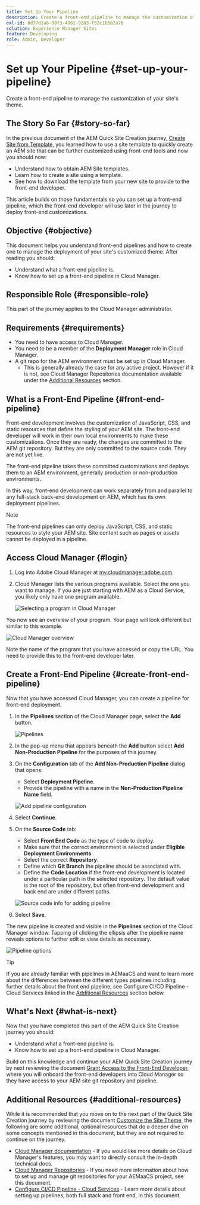 ```yaml
---
title: Set Up Your Pipeline
description: Create a front-end pipeline to manage the customization of your site's theme.
exl-id: 0d77d1a6-98f3-4961-9283-f52c1b5b2a7b
solution: Experience Manager Sites
feature: Developing
role: Admin, Developer
---
```

# Set up Your Pipeline {#set-up-your-pipeline}

Create a front-end pipeline to manage the customization of your site's theme.

## The Story So Far {#story-so-far}

In the previous document of the AEM Quick Site Creation journey, [Create Site from Template,](create-site.md) you learned how to use a site template to quickly create an AEM site that can be further customized using front-end tools and now you should now:

* Understand how to obtain AEM Site templates.
* Learn how to create a site using a template.
* See how to download the template from your new site to provide to the front-end developer.

This article builds on those fundamentals so you can set up a front-end pipeline, which the front-end developer will use later in the journey to deploy front-end customizations.

## Objective {#objective}

This document helps you understand front-end pipelines and how to create one to manage the deployment of your site's customized theme. After reading you should:

* Understand what a front-end pipeline is.
* Know how to set up a front-end pipeline in Cloud Manager.

## Responsible Role {#responsible-role}

This part of the journey applies to the Cloud Manager administrator.

## Requirements {#requirements}

* You need to have access to Cloud Manager.
* You need to be a member of the **Deployment Manager** role in Cloud Manager.
* A git repo for the AEM environment must be set up in Cloud Manager.
  * This is generally already the case for any active project. However if it is not, see Cloud Manager Repositories documentation available under the [Additional Resources](#additional-resources) section.

## What is a Front-End Pipeline {#front-end-pipeline}

Front-end development involves the customization of JavaScript, CSS, and static resources that define the styling of your AEM site. The front-end developer will work in their own local environments to make these customizations. Once they are ready, the changes are committed to the AEM git repository. But they are only committed to the source code. They are not yet live.

The front-end pipeline takes these committed customizations and deploys them to an AEM environment, generally production or non-production environments.

In this way, front-end development can work separately from and parallel to any full-stack back-end development on AEM, which has its own deployment pipelines.

>[!NOTE]
>
>The front-end pipelines can only deploy JavaScript, CSS, and static resources to style your AEM site. Site content such as pages or assets cannot be deployed in a pipeline.

## Access Cloud Manager {#login}

1. Log into Adobe Cloud Manager at [my.cloudmanager.adobe.com](https://my.cloudmanager.adobe.com/).

1. Cloud Manager lists the various programs available. Select the one you want to manage. If you are just starting with AEM as a Cloud Service, you likely only have one program available.

   ![Selecting a program in Cloud Manager](assets/cloud-manager-select-program.png)

You now see an overview of your program. Your page will look different but similar to this example.

![Cloud Manager overview](assets/cloud-manager-overview.png)

Note the name of the program that you have accessed or copy the URL. You need to provide this to the front-end developer later.

## Create a Front-End Pipeline {#create-front-end-pipeline}

Now that you have accessed Cloud Manager, you can create a pipeline for front-end deployment.

1. In the **Pipelines** section of the Cloud Manager page, select the **Add** button.

   ![Pipelines](assets/pipelines-add.png)

1. In the pop-up menu that appears beneath the **Add** button select **Add Non-Production Pipeline** for the purposes of this journey.

1. On the **Configuration** tab of the **Add Non-Production Pipeline** dialog that opens:
   * Select **Deployment Pipeline**.
   * Provide the pipeline with a name in the **Non-Production Pipeline Name** field.

   ![Add pipeline configuration](assets/add-pipeline-configuration.png)

1. Select **Continue**.

1. On the **Source Code** tab:
   * Select **Front End Code** as the type of code to deploy.
   * Make sure that the correct environment is selected under **Eligible Deployment Environments**.
   * Select the correct **Repository**.
   * Define which **Git Branch** the pipeline should be associated with.
   * Define the **Code Location** if the front-end development is located under a particular path in the selected repository. The default value is the root of the repository, but often front-end development and back end are under different paths.

   ![Source code info for adding pipeline](assets/add-pipeline-source-code.png)

1. Select **Save**.

The new pipeline is created and visible in the **Pipelines** section of the Cloud Manager window. Tapping of clicking the ellipsis after the pipeline name reveals options to further edit or view details as necessary.

![Pipeline options](assets/new-pipeline.png)

>[!TIP]
>
>If you are already familiar with pipelines in AEMaaCS and want to learn more about the differences between the different types pipelines including further details about the front end pipeline, see Configure CI/CD Pipeline - Cloud Services linked in the [Additional Resources](#additional-resources) section below.

## What's Next {#what-is-next}

Now that you have completed this part of the AEM Quick Site Creation journey you should:

* Understand what a front-end pipeline is.
* Know how to set up a front-end pipeline in Cloud Manager.

Build on this knowledge and continue your AEM Quick Site Creation journey by next reviewing the document [Grant Access to the Front-End Developer,](grant-access.md) where you will onboard the front-end developers into Cloud Manager so they have access to your AEM site git repository and pipeline.

## Additional Resources {#additional-resources}

While it is recommended that you move on to the next part of the Quick Site Creation journey by reviewing the document [Customize the Site Theme,](customize-theme.md) the following are some additional, optional resources that do a deeper dive on some concepts mentioned in this document, but they are not required to continue on the journey.

* [Cloud Manager documentation](https://experienceleague.adobe.com/docs/experience-manager-cloud-service/onboarding/onboarding-concepts/cloud-manager-introduction.html) - If you would like more details on Cloud Manager's features, you may want to directly consult the in-depth technical docs.
* [Cloud Manager Repositories](/help/implementing/cloud-manager/managing-code/cloud-manager-repositories.md) - If you need more information about how to set up and manage git repositories for your AEMaaCS project, see this document.
* [Configure CI/CD Pipeline - Cloud Services](/help/implementing/cloud-manager/configuring-pipelines/introduction-ci-cd-pipelines.md) - Learn more details about setting up pipelines, both full stack and front end, in this document.

